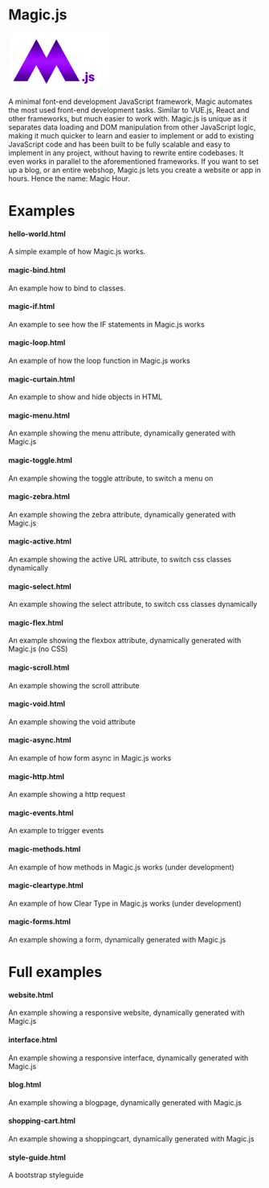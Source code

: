 # Magic.js

<img src="https://github.com/flaneurette/Magic.js/blob/main/assets/images/magic-js-logo.png" />

A minimal font-end development JavaScript framework, Magic automates the most used front-end development tasks. Similar to VUE.js, React and other frameworks, but much easier to work with. Magic.js is unique as it separates data loading and DOM manipulation from other JavaScript logic, making it much quicker to learn and easier to implement or add to existing JavaScript code and has been built to be fully scalable and easy to implement in any project, without having to rewrite entire codebases. It even works in parallel to the aforementioned frameworks. If you want to set up a blog, or an entire webshop, Magic.js lets you create a website or app in hours. Hence the name: Magic Hour.

# Examples

#### hello-world.html
A simple example of how Magic.js works.
#### magic-bind.html
An example how to bind to classes.
#### magic-if.html
An example to see how the IF statements in Magic.js works
#### magic-loop.html
An example of how the loop function in Magic.js works
#### magic-curtain.html
An example to show and hide objects in HTML
#### magic-menu.html
An example showing the menu attribute, dynamically generated with Magic.js
#### magic-toggle.html
An example showing the toggle attribute, to switch a menu on
#### magic-zebra.html
An example showing the zebra attribute, dynamically generated with Magic.js
#### magic-active.html
An example showing the active URL attribute, to switch css classes dynamically
#### magic-select.html
An example showing the select attribute, to switch css classes dynamically
#### magic-flex.html
An example showing the flexbox attribute, dynamically generated with Magic.js (no CSS)
#### magic-scroll.html
An example showing the scroll attribute
#### magic-void.html
An example showing the void attribute
#### magic-async.html
An example of how form async in Magic.js works
#### magic-http.html
An example showing a http request
#### magic-events.html
An example to trigger events
#### magic-methods.html
An example of how methods in Magic.js works (under development)
#### magic-cleartype.html
An example of how Clear Type in Magic.js works (under development)
#### magic-forms.html
An example showing a form, dynamically generated with Magic.js

# Full examples
#### website.html
An example showing a responsive website, dynamically generated with Magic.js
#### interface.html
An example showing a responsive interface, dynamically generated with Magic.js
#### blog.html
An example showing a blogpage, dynamically generated with Magic.js
#### shopping-cart.html
An example showing a shoppingcart, dynamically generated with Magic.js
#### style-guide.html
A bootstrap styleguide


